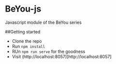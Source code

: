 # BeYou-js
Javascript module of the BeYou series

##Getting started

* Clone the repo
* Run `npm install`
* RUn `npm run serve` for the goodness
* Visit (http://localhost:8057)[http://localhost:8057]
